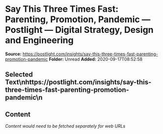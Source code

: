 # Say This Three Times Fast: Parenting, Promotion, Pandemic — Postlight — Digital Strategy, Design and Engineering

**Source:** https://postlight.com/insights/say-this-three-times-fast-parenting-promotion-pandemic
**Folder:** Unread
**Added:** 2020-09-17T08:52:58


## Selected Text\nhttps://postlight.com/insights/say-this-three-times-fast-parenting-promotion-pandemic\n

## Content
*Content would need to be fetched separately for web URLs*
